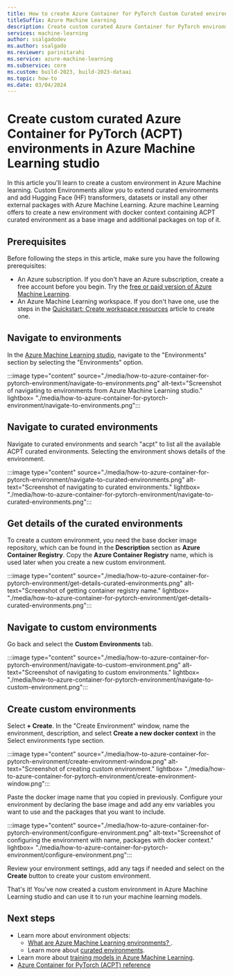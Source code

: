 ```yaml
---
title: How to create Azure Container for PyTorch Custom Curated environment
titleSuffix: Azure Machine Learning
description: Create custom curated Azure Container for PyTorch environments in Azure Machine Learning studio to run your machine learning models and reuse it in different scenarios.
services: machine-learning
author: ssalgadodev
ms.author: ssalgado
ms.reviewer: parinitarahi
ms.service: azure-machine-learning
ms.subservice: core
ms.custom: build-2023, build-2023-dataai
ms.topic: how-to
ms.date: 03/04/2024
---
```


# Create custom curated Azure Container for PyTorch (ACPT) environments in Azure Machine Learning studio

In this article you'll learn to create a custom environment in Azure Machine learning. Custom Environments allow you to extend curated environments and add Hugging Face (HF) transformers, datasets or install any other external packages with Azure Machine Learning. Azure machine Learning offers to create a new environment with docker context containing ACPT curated environment as a base image and additional packages on top of it.

## Prerequisites

Before following the steps in this article, make sure you have the following prerequisites:

- An Azure subscription. If you don't have an Azure subscription, create a free account before you begin. Try the [free or paid version of Azure Machine Learning](https://azure.microsoft.com/free/).
- An Azure Machine Learning workspace. If you don't have one, use the steps in the [Quickstart: Create workspace resources](quickstart-create-resources.md) article to create one.

## Navigate to environments

In the [Azure Machine Learning studio](https://ml.azure.com/registries/environments), navigate to the "Environments" section by selecting the "Environments" option.

:::image type="content" source="./media/how-to-azure-container-for-pytorch-environment/navigate-to-environments.png" alt-text="Screenshot of navigating to environments from Azure Machine Learning studio." lightbox= "./media/how-to-azure-container-for-pytorch-environment/navigate-to-environments.png":::

## Navigate to curated environments

Navigate to curated environments and search "acpt" to list all the available ACPT curated environments. Selecting the environment shows details of the environment.

:::image type="content" source="./media/how-to-azure-container-for-pytorch-environment/navigate-to-curated-environments.png" alt-text="Screenshot of navigating to curated environments." lightbox= "./media/how-to-azure-container-for-pytorch-environment/navigate-to-curated-environments.png":::


## Get details of the curated environments

To create a custom environment, you need the base docker image repository, which can be found in the **Description** section as **Azure Container Registry**. Copy the **Azure Container Registry** name, which is used later when you create a new custom environment.

:::image type="content" source="./media/how-to-azure-container-for-pytorch-environment/get-details-curated-environments.png" alt-text="Screenshot of getting container registry name." lightbox= "./media/how-to-azure-container-for-pytorch-environment/get-details-curated-environments.png":::

## Navigate to custom environments

Go back and select the **Custom Environments** tab.

:::image type="content" source="./media/how-to-azure-container-for-pytorch-environment/navigate-to-custom-environment.png" alt-text="Screenshot of navigating to custom environments." lightbox= "./media/how-to-azure-container-for-pytorch-environment/navigate-to-custom-environment.png":::

## Create custom environments

Select **+ Create**. In the "Create Environment" window, name the environment, description, and select **Create a new docker context** in the Select environments type section.

:::image type="content" source="./media/how-to-azure-container-for-pytorch-environment/create-environment-window.png" alt-text="Screenshot of creating custom environment." lightbox= "./media/how-to-azure-container-for-pytorch-environment/create-environment-window.png":::

Paste the docker image name that you copied in previously. Configure your environment by declaring the base image and add any env variables you want to use and the packages that you want to include.

:::image type="content" source="./media/how-to-azure-container-for-pytorch-environment/configure-environment.png" alt-text="Screenshot of configuring the environment with name, packages with docker context." lightbox= "./media/how-to-azure-container-for-pytorch-environment/configure-environment.png":::

Review your environment settings, add any tags if needed and select on the **Create** button to create your custom environment.

That's it! You've now created a custom environment in Azure Machine Learning studio and can use it to run your machine learning models.

## Next steps

- Learn more about environment objects:
    - [What are Azure Machine Learning environments? ](concept-environments.md).
    -  Learn more about [curated environments](concept-environments.md).
- Learn more about [training models in Azure Machine Learning](concept-train-machine-learning-model.md).
- [Azure Container for PyTorch (ACPT) reference](resource-azure-container-for-pytorch.md)
